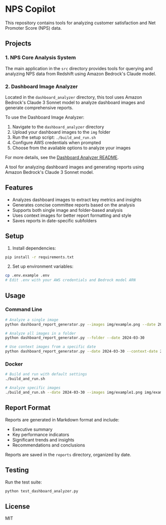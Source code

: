 # NPS Copilot

This repository contains tools for analyzing customer satisfaction and Net Promoter Score (NPS) data.

## Projects

### 1. NPS Core Analysis System

The main application in the `src` directory provides tools for querying and analyzing NPS data from Redshift using Amazon Bedrock's Claude model.

### 2. Dashboard Image Analyzer

Located in the `dashboard_analyzer` directory, this tool uses Amazon Bedrock's Claude 3 Sonnet model to analyze dashboard images and generate comprehensive reports.

To use the Dashboard Image Analyzer:

1. Navigate to the `dashboard_analyzer` directory
2. Upload your dashboard images to the `img` folder
3. Run the setup script: `./build_and_run.sh`
4. Configure AWS credentials when prompted
5. Choose from the available options to analyze your images

For more details, see the [Dashboard Analyzer README](dashboard_analyzer/dashboard_analyzer_readme.md).

A tool for analyzing dashboard images and generating reports using Amazon Bedrock's Claude 3 Sonnet model.

## Features

- Analyzes dashboard images to extract key metrics and insights
- Generates concise committee reports based on the analysis
- Supports both single image and folder-based analysis
- Uses context images for better report formatting and style
- Saves reports in date-specific subfolders

## Setup

1. Install dependencies:
```bash
pip install -r requirements.txt
```

2. Set up environment variables:
```bash
cp .env.example .env
# Edit .env with your AWS credentials and Bedrock model ARN
```

## Usage

### Command Line

```bash
# Analyze a single image
python dashboard_report_generator.py --images img/example.png --date 2024-03-30

# Analyze all images in a folder
python dashboard_report_generator.py --folder --date 2024-03-30

# Use context images from a specific date
python dashboard_report_generator.py --date 2024-03-30 --context-date 2024-04-07
```

### Docker

```bash
# Build and run with default settings
./build_and_run.sh

# Analyze specific images
./build_and_run.sh --date 2024-03-30 --images img/example1.png img/example2.png
```

## Report Format

Reports are generated in Markdown format and include:
- Executive summary
- Key performance indicators
- Significant trends and insights
- Recommendations and conclusions

Reports are saved in the `reports` directory, organized by date.

## Testing

Run the test suite:
```bash
python test_dashboard_analyzer.py
```

## License

MIT 